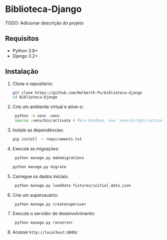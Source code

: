 # Biblioteca-Django

TODO: Adicionar descrição do projeto

## Requisitos

- Python 3.8+
- Django 3.2+

## Instalação

1. Clone o repositório:

   ```sh
   git clone https://github.com/Nalberth-Ps/biblioteca-django
   cd Biblioteca-Django
   ```

2. Crie um ambiente virtual e ative-o:

   ```sh
    python -m venv .venv
    source .venv/bin/activate # Para Windows, use `venv\Scripts\activate`
    ```

3. Instale as dependências:

   ```sh
   pip install -r requirements.txt
   ```

4. Execute as migrações:

   ```sh
    python manage.py makemigrations
    ```
    ```sh
    python manage.py migrate
    ```

5. Carregue os dados iniciais:

   ```sh
    python manage.py loaddata fixtures/initial_data.json
    ```

6. Crie um superusuário:

   ```sh
    python manage.py createsuperuser
    ```

7. Execute o servidor de desenvolvimento:

   ```sh
    python manage.py runserver
    ```

8. Acesse `http://localhost:8000/`

